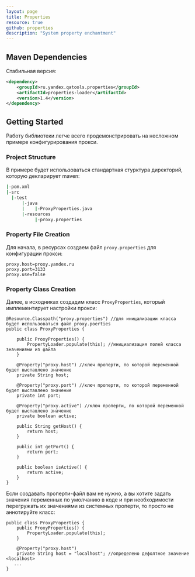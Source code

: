 ```yaml
---
layout: page
title: Properties
resource: true
github: properties
description: "System property enchantment"
---
```


## Maven Dependencies

Стабильная версия:

~~~ xml
<dependency>
    <groupId>ru.yandex.qatools.properties</groupId>
    <artifactId>properties-loader</artifactId>
    <version>1.4</version>
</dependency>
~~~


## Getting Started

Работу библиотеки легче всего продемонстрировать на несложном примере конфигурирования прокси.


### Project Structure

В примере будет использоваться стандартная стурктура директорий, которую декларирует maven:


~~~ bash
|-pom.xml
|-src
  |-test
      |-java
      |    |-ProxyProperties.java
      |-resources
           |-proxy.properties
~~~


### Property File Creation

Для начала, в ресурсах создаем файл `proxy.properties` для конфигурации прокси:

~~~ properties
proxy.host=proxy.yandex.ru
proxy.port=3133
proxy.use=false
~~~


### Property Class Creation

Далее, в исходниках создадим класс `ProxyProperties`, который имплементирует настройки прокси:

~~~
@Resource.Classpath("proxy.properties") //для иницализации класса будет использоваться файл proxy.poerties
public class ProxyProperties {

    public ProxyProperties() {
        PropertyLoader.populate(this); //инициализация полей класса значениями из файла
    }

    @Property("proxy.host") //ключ проперти, по которой переменной будет выставлено значение
    private String host;

    @Property("proxy.port") //ключ проперти, по которой переменной будет выставлено значение
    private int port;

    @Property("proxy.active") //ключ проперти, по которой переменной будет выставлено значение
    private boolean active;

    public String getHost() {
        return host;
    }

    public int getPort() {
        return port;
    }

    public boolean isActive() {
        return active;
    }
}
~~~

Если создавать проперти-файл вам не нужно, а вы хотите задать значения переменных по умолчанию в коде и при необходимости
перегружать их значениями из системных проперти, то просто не аннотируйте класс:

~~~
public class ProxyProperties {
    public ProxyProperties() {
        PropertyLoader.populate(this);
    }

    @Property("proxy.host")
    private String host = "localhost"; //определено дефолтное значение <localhost>
   ...
}
~~~